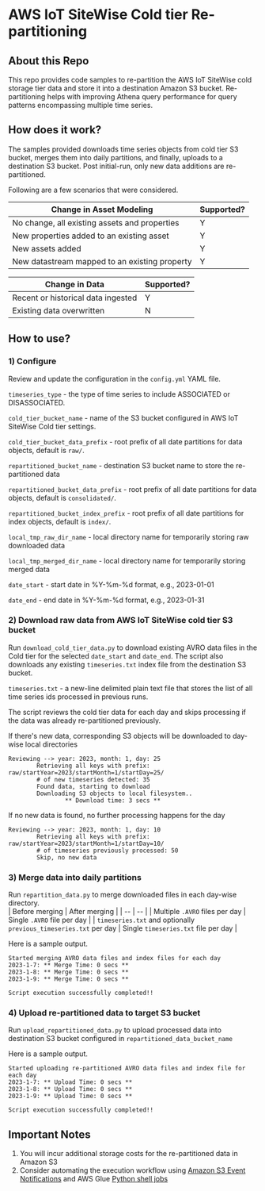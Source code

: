 # AWS IoT SiteWise Cold tier Re-partitioning

## About this Repo
This repo provides code samples to re-partition the AWS IoT SiteWise cold storage tier data and store it into a destination Amazon S3 bucket. Re-partitioning helps with improving Athena query performance for query patterns encompassing multiple time series. 

## How does it work?
The samples provided downloads time series objects from cold tier S3 bucket, merges them into daily partitions, and finally, uploads to a destination S3 bucket. Post initial-run, only new data additions are re-partitioned. 

Following are a few scenarios that were considered.

|Change in Asset Modeling | Supported? | 
|----|----|
| No change, all existing assets and properties | Y |
| New properties added to an existing asset | Y |
| New assets added | Y |
| New datastream mapped to an existing property | Y |

|Change in Data | Supported? |
|----|----|
| Recent or historical data ingested | Y |
| Existing data overwritten | N |

## How to use?
### 1) Configure
Review and update the configuration in the `config.yml` YAML file.

`timeseries_type` - the type of time series to include ASSOCIATED or DISASSOCIATED. 

`cold_tier_bucket_name` - name of the S3 bucket configured in AWS IoT SiteWise Cold tier settings.

`cold_tier_bucket_data_prefix` - root prefix of all date partitions for data objects, default is `raw/`.

`repartitioned_bucket_name` - destination S3 bucket name to store the re-partitioned data

`repartitioned_bucket_data_prefix` - root prefix of all date partitions for data objects, default is `consolidated/`.

`repartitioned_bucket_index_prefix` - root prefix of all date partitions for index objects, default is `index/`.

`local_tmp_raw_dir_name` - local directory name for temporarily storing raw downloaded data

`local_tmp_merged_dir_name` - local directory name for temporarily storing merged data

`date_start` - start date in %Y-%m-%d format, e.g., 2023-01-01

`date_end` - end date in %Y-%m-%d format, e.g., 2023-01-31

### 2) Download raw data from AWS IoT SiteWise cold tier S3 bucket

Run `download_cold_tier_data.py` to download existing AVRO data files in the Cold tier for the selected `date_start` and `date_end`. The script also downloads any existing `timeseries.txt` index file from the destination S3 bucket.

`timeseries.txt` - a new-line delimited plain text file that stores the list of all time series ids processed in previous runs.

The script reviews the cold tier data for each day and skips processing if the data was already re-partitioned previously.

If there's new data, corresponding S3 objects will be downloaded to day-wise local directories

    Reviewing --> year: 2023, month: 1, day: 25
            Retrieving all keys with prefix: raw/startYear=2023/startMonth=1/startDay=25/
            # of new timeseries detected: 35
            Found data, starting to download
            Downloading S3 objects to local filesystem..
                    ** Download time: 3 secs **

If no new data is found, no further processing happens for the day

    Reviewing --> year: 2023, month: 1, day: 10
            Retrieving all keys with prefix: raw/startYear=2023/startMonth=1/startDay=10/
            # of timeseries previously processed: 50
            Skip, no new data

### 3) Merge data into daily partitions

Run `repartition_data.py` to merge downloaded files in each day-wise directory.  
| Before merging | After merging | 
| -- | -- |
| Multiple `.AVRO` files per day | Single `.AVRO` file per day |
| `timeseries.txt` and optionally `previous_timeseries.txt` per day | Single `timeseries.txt` file per day |

Here is a sample output.

    Started merging AVRO data files and index files for each day
    2023-1-7: ** Merge Time: 0 secs **
    2023-1-8: ** Merge Time: 0 secs **
    2023-1-9: ** Merge Time: 0 secs **

    Script execution successfully completed!!
    

### 4) Upload re-partitioned data to target S3 bucket

Run `upload_repartitioned_data.py` to upload processed data into destination S3 bucket configured in `repartitioned_data_bucket_name`

Here is a sample output.

    Started uploading re-partitioned AVRO data files and index file for each day
    2023-1-7: ** Upload Time: 0 secs **
    2023-1-8: ** Upload Time: 0 secs **
    2023-1-9: ** Upload Time: 0 secs **

    Script execution successfully completed!!

## Important Notes
1. You will incur additional storage costs for the re-partitioned data in Amazon S3
2. Consider automating the execution workflow using [Amazon S3 Event Notifications](https://docs.aws.amazon.com/AmazonS3/latest/userguide/NotificationHowTo.html) and AWS Glue [Python shell jobs](https://docs.aws.amazon.com/glue/latest/dg/add-job-python.html)